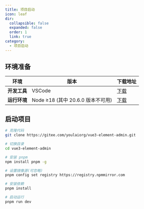 ```yaml
---
title: 项目启动
icon: leaf
dir:
  collapsible: false
  expanded: false
  order: 1
  link: true
category:
  - 项目启动
---
```



## 环境准备

| 环境         | 版本                          | 下载地址                                       |
| ------------ |-------------------------------- | ---------------------------------------------- |
| **开发工具** | VSCode          | [下载](https://code.visualstudio.com/Download) |
| **运行环境** | Node ≥18 (其中 20.6.0 版本不可用) | [下载](http://nodejs.cn/download)              |

## 启动项目

```bash
# 克隆代码
git clone https://gitee.com/youlaiorg/vue3-element-admin.git

# 切换目录
cd vue3-element-admin

# 安装 pnpm
npm install pnpm -g

# 设置镜像源(可忽略)
pnpm config set registry https://registry.npmmirror.com

# 安装依赖
pnpm install

# 启动运行
pnpm run dev
```
